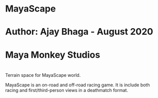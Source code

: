 # MayaScape
# Author: Ajay Bhaga - August 2020
# Maya Monkey Studios
#

Terrain space for MayaScape world.

MayaScape is an on-road and off-road racing game.  It is include both racing and first/third-person views in a deathmatch format.


